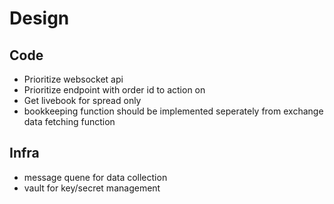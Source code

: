 # Design

## Code
- Prioritize websocket api
- Prioritize endpoint with order id to action on
- Get livebook for spread only
- bookkeeping function should be implemented seperately from exchange data fetching function

## Infra
- message quene for data collection
- vault for key/secret management
